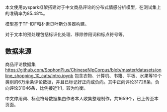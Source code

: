 本文使用pyspark框架搭建对于中文商品评论的分布式情感分析模型，在测试集上的准确率为85.48%。

模型基于TF-IDF和朴素贝叶斯分类器构建。

对于文本的预处理包括标识化处理、移除停用词和标点符号等。

## 数据来源
商品评论数据集 https://github.com/SophonPlus/ChineseNlpCorpus/blob/master/datasets/online_shopping_10_cats/intro.ipynb
包含衣物、计算机、书籍、平板、水果等10个类别的6万余条评论数据，并且已标记好正向或负向。其中正向评论31728条，负向评论31046条，比例接近1:1，较为均衡。

中文停用词、标点符号数据集由作者本人收集整理制作，共1659个，已上传至本页面。

